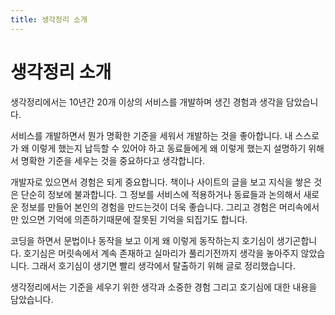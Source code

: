 ```yaml
---
title: 생각정리 소개
---
```


# 생각정리 소개
생각정리에서는 10년간 20개 이상의 서비스를 개발하며 생긴 경험과 생각을 담았습니다.

서비스를 개발하면서 뭔가 명확한 기준을 세워서 개발하는 것을 좋아합니다. 내 스스로가 왜 이렇게 했는지 납득할 수 있어야 하고 동료들에게 왜 이렇게 했는지 설명하기 위해서 명확한 기준을 세우는 것을 중요하다고 생각합니다.

개발자로 있으면서 경험은 되게 중요합니다. 책이나 사이트의 글을 보고 지식을 쌓은 것은 단순히 정보에 불과합니다. 그 정보를 서비스에 적용하거나 동료들과 논의해서 새로운 정보를 만들어 본인의 경험을 만드는것이 더욱 좋습니다. 그리고 경험은 머리속에서만 있으면 기억에 의존하기때문에 잘못된 기억을 되집기도 합니다.

코딩을 하면서 문법이나 동작을 보고 이게 왜 이렇게 동작하는지 호기심이 생기곤합니다. 호기심은 머릿속에서 계속 존재하고 실마리가 풀리기전까지 생각을 놓아주지 않았습니다. 그래서 호기심이 생기면 빨리 생각에서 탈출하기 위해 글로 정리했습니다.

생각정리에서는 기준을 세우기 위한 생각과 소중한 경험 그리고 호기심에 대한 내용을 담았습니다.
